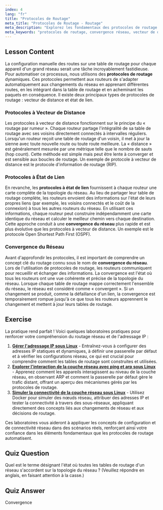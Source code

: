 ```yaml
---
index: 4
lang: "fr"
title: "Protocoles de Routage"
meta_title: "Protocoles de Routage - Routage"
meta_description: "Explorez les fondamentaux des protocoles de routage dans le réseau Linux. Ce guide couvre les protocoles à vecteur de distance et à état de lien, la convergence du réseau, et comment les routeurs construisent et maintiennent les tables de routage. Un tutoriel parfait pour les débutants."
meta_keywords: "protocoles de routage, convergence réseau, vecteur de distance, état de lien, réseau linux, table de routage, tutoriel réseau, guide débutant, communication routeur"
---
```


## Lesson Content

La configuration manuelle des routes sur une table de routage pour chaque appareil d'un grand réseau serait une tâche incroyablement fastidieuse. Pour automatiser ce processus, nous utilisons des **protocoles de routage** dynamiques. Ces protocoles permettent aux routeurs de s'adapter automatiquement aux changements du réseau en apprenant différentes routes, en les intégrant dans la table de routage et en acheminant les paquets en conséquence. Il existe deux principaux types de protocoles de routage : vecteur de distance et état de lien.

### Protocoles à Vecteur de Distance

Les protocoles à vecteur de distance fonctionnent sur le principe du « routage par rumeur ». Chaque routeur partage l'intégralité de sa table de routage avec ses voisins directement connectés à intervalles réguliers. Lorsqu'un routeur reçoit une table de routage d'un voisin, il met à jour la sienne avec toute nouvelle route ou toute route meilleure. La « distance » est généralement mesurée par une métrique telle que le nombre de sauts (hop count). Cette méthode est simple mais peut être lente à converger et est sensible aux boucles de routage. Un exemple de protocole à vecteur de distance est le protocole d'information de routage (RIP).

### Protocoles à État de Lien

En revanche, les **protocoles à état de lien** fournissent à chaque routeur une carte complète de la topologie du réseau. Au lieu de partager leur table de routage complète, les routeurs envoient des informations sur l'état de leurs propres liens (par exemple, les voisins connectés et le coût de la connexion) à tous les autres routeurs du réseau. En utilisant ces informations, chaque routeur peut construire indépendamment une carte identique du réseau et calculer le meilleur chemin vers chaque destination. Cette approche conduit à une **convergence du réseau** plus rapide et est plus évolutive que les protocoles à vecteur de distance. Un exemple est le protocole Open Shortest Path First (OSPF).

### Convergence du Réseau

Avant d'approfondir les protocoles, il est important de comprendre un concept clé du routage connu sous le nom de **convergence du réseau**. Lors de l'utilisation de protocoles de routage, les routeurs communiquent pour recueillir et échanger des informations. La convergence est l'état où tous les routeurs ont une vue cohérente et précise de la topologie du réseau. Lorsque chaque table de routage mappe correctement l'ensemble du réseau, le réseau est considéré comme « convergent ». Si un changement se produit, comme la défaillance d'un lien, la convergence est temporairement rompue jusqu'à ce que tous les routeurs apprennent le changement et mettent à jour leurs tables de routage.

## Exercise

La pratique rend parfait ! Voici quelques laboratoires pratiques pour renforcer votre compréhension du routage réseau et de l'adressage IP :

1.  **[Gérer l'adressage IP sous Linux](https://labex.io/fr/labs/comptia-manage-ip-addressing-in-linux-592736)** - Entraînez-vous à configurer des adresses IP statiques et dynamiques, à définir une passerelle par défaut et à vérifier les configurations réseau, ce qui est crucial pour comprendre comment les tables de routage sont construites et utilisées.
2.  **[Explorer l'interaction de la couche réseau avec ping et arp sous Linux](https://labex.io/fr/labs/comptia-explore-network-layer-interaction-with-ping-and-arp-in-linux-592746)** - Apprenez comment les appareils interagissent au niveau de la couche réseau, en observant ARP et comment la passerelle par défaut gère le trafic distant, offrant un aperçu des mécanismes gérés par les protocoles de routage.
3.  **[Simuler la connectivité de la couche réseau sous Linux](https://labex.io/fr/labs/comptia-simulate-network-layer-connectivity-in-linux-592752)** - Utilisez Docker pour simuler des nœuds réseau, attribuer des adresses IP et tester la connectivité à travers des sous-réseaux, appliquant directement des concepts liés aux changements de réseau et aux décisions de routage.

Ces laboratoires vous aideront à appliquer les concepts de configuration et de connectivité réseau dans des scénarios réels, renforçant ainsi votre confiance dans les éléments fondamentaux que les protocoles de routage automatisent.

## Quiz Question

Quel est le terme désignant l'état où toutes les tables de routage d'un réseau s'accordent sur la topologie du réseau ? (Veuillez répondre en anglais, en faisant attention à la casse.)

## Quiz Answer

Convergence
